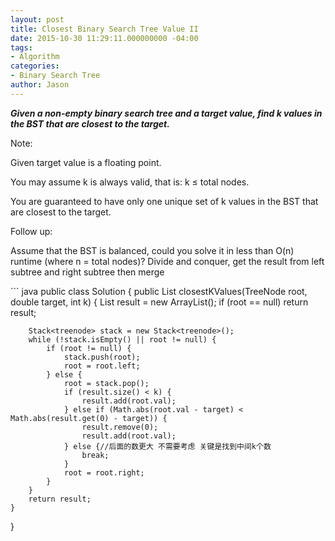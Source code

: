 ```yaml
---
layout: post
title: Closest Binary Search Tree Value II
date: 2015-10-30 11:29:11.000000000 -04:00
tags:
- Algorithm
categories:
- Binary Search Tree
author: Jason
---
```

<p><strong><em>Given a non-empty binary search tree and a target value, find k values in the BST that are closest to the target.</em></strong></p>

Note:</p>
Given target value is a floating point.</p>
You may assume k is always valid, that is: k ≤ total nodes.</p>
You are guaranteed to have only one unique set of k values in the BST that are closest to the target.</p>
<p>Follow up:</p>
Assume that the BST is balanced, could you solve it in less than O(n) runtime (where n = total nodes)? Divide and conquer, get the result from left subtree and right subtree then merge</p>
``` java
public class Solution {
    public List<integer> closestKValues(TreeNode root, double target, int k) {
        List<integer> result = new ArrayList<integer>();
        if (root == null) return result;
        
        Stack<treenode> stack = new Stack<treenode>();
        while (!stack.isEmpty() || root != null) {
            if (root != null) {
                stack.push(root);
                root = root.left;
            } else {
                root = stack.pop();
                if (result.size() < k) {
                    result.add(root.val);
                } else if (Math.abs(root.val - target) < Math.abs(result.get(0) - target)) {
                    result.remove(0);
                    result.add(root.val);
                } else {//后面的数更大 不需要考虑 关键是找到中间k个数
                    break;
                }
                root = root.right;
            }
        }
        return result;
    }
}
```
